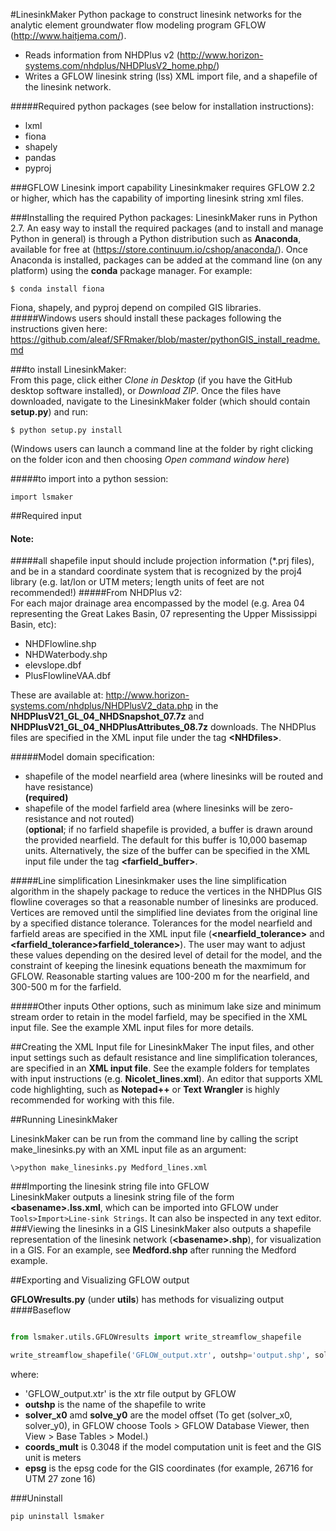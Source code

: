 #LinesinkMaker
Python package to construct linesink networks for the analytic element groundwater flow modeling
program GFLOW (<http://www.haitjema.com/>). 
  
* Reads information from NHDPlus v2 (<http://www.horizon-systems.com/nhdplus/NHDPlusV2_home.php/>)
* Writes a GFLOW linesink string (lss) XML import file, and a shapefile of the 
linesink network.

#####Required python packages (see below for installation instructions):  
* lxml
* fiona
* shapely
* pandas
* pyproj

  
###GFLOW Linesink import capability
Linesinkmaker requires GFLOW 2.2 or higher, which has the capability of importing linesink string xml files.

###Installing the required Python packages:
LinesinkMaker runs in Python 2.7. An easy way to install the required packages (and to install and manage Python in general) is through a Python distribution such as **Anaconda**, available for free at (<https://store.continuum.io/cshop/anaconda/>). Once Anaconda is installed, packages can be added at the command line (on any platform) using the **conda** package manager. For example: 
 
```
$ conda install fiona  
```
Fiona, shapely, and pyproj depend on compiled GIS libraries.
#####Windows users should install these packages following the instructions given here:
 <https://github.com/aleaf/SFRmaker/blob/master/pythonGIS_install_readme.md>

###to install LinesinkMaker:  
From this page, click either *Clone in Desktop* (if you have the GitHub desktop software installed), or *Download ZIP*. Once the files have downloaded, navigate to the LinesinkMaker folder (which should contain **setup.py**) and run:  

```
$ python setup.py install
```  
(Windows users can launch a command line at the folder by right clicking on the folder icon and then choosing *Open command window here*)  


#####to import into a python session:
```
import lsmaker
```



##Required input  

#### Note: 
#####all shapefile input should include projection information (*.prj files), and be in a standard coordinate system that is recognized by the proj4 library (e.g. lat/lon or UTM meters; length units of feet are not recommended!)
#####From NHDPlus v2:  
For each major drainage area encompassed by the model (e.g. Area 04 representing the Great Lakes Basin, 07 representing the Upper Mississippi Basin, etc):  

* NHDFlowline.shp  
* NHDWaterbody.shp  
* elevslope.dbf  
* PlusFlowlineVAA.dbf

These are available at: <http://www.horizon-systems.com/nhdplus/NHDPlusV2_data.php>  in the **NHDPlusV21_GL_04_NHDSnapshot_07.7z** and **NHDPlusV21_GL_04_NHDPlusAttributes_08.7z** 
downloads. The NHDPlus files are specified in the XML input file under the tag **\<NHDfiles\>**.

#####Model domain specification:  
* shapefile of the model nearfield area (where linesinks will be routed and have resistance)  
   **(required)**
* shapefile of the model farfield area (where linesinks will be zero-resistance and not routed)  
 (**optional**; if no farfield shapefile is provided, a buffer is drawn around the provided nearfield. The default for this buffer is 10,000 basemap units. Alternatively, the size of the buffer can be specified in the XML input file under the tag **\<farfield_buffer\>**.


#####Line simplification
Linesinkmaker uses the line simplification algorithm in the shapely package to reduce the vertices in the NHDPlus GIS flowline coverages so that a reasonable number of linesinks are produced. Vertices are removed until the simplified line deviates from the original line by a specified distance tolerance. Tolerances for the model nearfield and farfield areas are specified in the XML input file (**\<nearfield_tolerance\>** and **\<farfield_tolerance\>farfield_tolerance>**). The user may want to adjust these values depending on the desired level of detail for the model, and the constraint of keeping the linesink equations beneath the maxmimum for GFLOW. Reasonable starting values are 100-200 m for the nearfield, and 300-500 m for the farfield.

#####Other inputs
Other options, such as minimum lake size and minimum stream order to retain in the model farfield, may be specified in the XML input file. See the example XML input files for more details.


##Creating the XML Input file for LinesinkMaker
The input files, and other input settings such as default resistance and line simplification tolerances, are specified in an **XML input file**. See the example folders for templates with input instructions (e.g. **Nicolet_lines.xml**). An editor that supports XML code highlighting, such as **Notepad++** or **Text Wrangler** is highly recommended for working with this file. 



##Running LinesinkMaker

LinesinkMaker can be run from the command line by calling the script make_linesinks.py with an XML input file as an argument:

```
\>python make_linesinks.py Medford_lines.xml
```


###Importing the linesink string file into GFLOW  
LinesinkMaker outputs a linesink string file of the form **\<basename>.lss.xml**, which can be imported into GFLOW under ```Tools>Import>Line-sink Strings```. It can also be inspected in any text editor.  
###Viewing the linesinks in a GIS
LinesinkMaker also outputs a shapefile representation of the linesink network (**\<basename>.shp**), for visualization in a GIS. For an example, see **Medford.shp** after running the Medford example.

##Exporting and Visualizing GFLOW output

**GFLOWresults.py** (under **utils**) has methods for visualizing output  
####Baseflow  
  
  
```python

from lsmaker.utils.GFLOWresults import write_streamflow_shapefile

write_streamflow_shapefile('GFLOW_output.xtr', outshp='output.shp', solver_x0=0, solver_y0=0, coords_mult=0.3048, epsg=None)  
```
where:  

* 'GFLOW_output.xtr' is the xtr file output by GFLOW
* **outshp** is the name of the shapefile to write  
* **solver_x0** amd **solve_y0** are the model offset (To get (solver_x0, solver_y0), in GFLOW choose Tools > GFLOW Database Viewer, 
    then View > Base Tables > Model.)
* **coords_mult** is 0.3048 if the model computation unit is feet and the GIS unit is meters  
* **epsg** is the epsg code for the GIS coordinates (for example, 26716 for UTM 27 zone 16)

###Uninstall
```
pip uninstall lsmaker
```